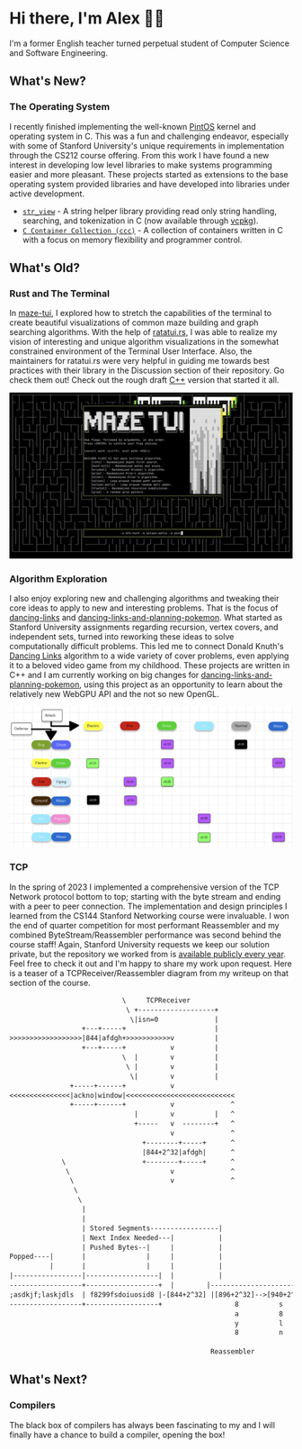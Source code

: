 # Hi there, I'm Alex 👋🏻

I'm a former English teacher turned perpetual student of Computer Science and Software Engineering.

## What's New?

### The Operating System

I recently finished implementing the well-known [PintOS](https://www.scs.stanford.edu/24wi-cs212/labs/project.html) kernel and operating system in C. This was a fun and challenging endeavor, especially with some of Stanford University's unique requirements in implementation through the CS212 course offering. From this work I have found a new interest in developing low level libraries to make systems programming easier and more pleasant. These projects started as extensions to the base operating system provided libraries and have developed into libraries under active development.

- [`str_view`](https://github.com/agl-alexglopez/str_view) - A string helper library providing read only string handling, searching, and tokenization in C (now available through [vcpkg](https://github.com/microsoft/vcpkg)).
- [`C Container Collection (ccc)`](https://github.com/agl-alexglopez/ccc) - A collection of containers written in C with a focus on memory flexibility and programmer control.

## What's Old?

### Rust and The Terminal

In [maze-tui](https://github.com/agl-alexglopez/maze-tui), I explored how to stretch the capabilities of the terminal to create beautiful visualizations of common maze building and graph searching algorithms. With the help of [ratatui.rs](https://github.com/ratatui-org), I was able to realize my vision of interesting and unique algorithm visualizations in the somewhat constrained environment of the Terminal User Interface. Also, the maintainers for ratatui.rs were very helpful in guiding me towards best practices with their library in the Discussion section of their repository. Go check them out! Check out the rough draft [C++](https://github.com/agl-alexglopez/multithreading-with-mazes) version that started it all.

![demo](/images/demo.gif)

### Algorithm Exploration

I also enjoy exploring new and challenging algorithms and tweaking their core ideas to apply to new and interesting problems. That is the focus of [dancing-links](https://github.com/agl-alexglopez/dancing-links) and [dancing-links-and-planning-pokemon](https://github.com/agl-alexglopez/dancing-links-and-planning-pokemon). What started as Stanford University assignments regarding recursion, vertex covers, and independent sets, turned into reworking these ideas to solve computationally difficult problems. This led me to connect Donald Knuth's [Dancing Links](https://en.wikipedia.org/wiki/Dancing_Links) algorithm to a wide variety of cover problems, even applying it to a beloved video game from my childhood. These projects are written in C++ and I am currently working on big changes for [dancing-links-and-planning-pokemon](https://github.com/agl-alexglopez/dancing-links-and-planning-pokemon), using this project as an opportunity to learn about the relatively new WebGPU API and the not so new OpenGL.

![defense-links](/images/defense-links.png) 

### TCP

In the spring of 2023 I implemented a comprehensive version of the TCP Network protocol bottom to top; starting with the byte stream and ending with a peer to peer connection. The implementation and design principles I learned from the CS144 Stanford Networking course were invaluable. I won the end of quarter competition for most performant Reassembler and my combined ByteStream/Reassembler performance was second behind the course staff! Again, Stanford University requests we keep our solution private, but the repository we worked from is [available publicly every year](https://github.com/CS144). Feel free to check it out and I'm happy to share my work upon request. Here is a teaser of a TCPReceiver/Reassembler diagram from my writeup on that section of the course.

```txt
                            \     TCPReceiver
                             \ +-------------------+
                              \|isn=0              |
                  +---+-----+                      |
>>>>>>>>>>>>>>>>>>|844|afdgh+>>>>>>>>>>>v          |
                  +---+-----+           v          |
                            \  |        v          |
                             \ |        v          |
                              \|        v          |
               +-----+------+           v
<<<<<<<<<<<<<<<|ackno|window|<<<<<<<<<<<<<<<<<<<<<<<<<<<
               +-----+------+           v              ^
                               |        v          |   ^
                               +-----   v  --------+   ^
                                        v              ^
                                 +--------+-----+      ^
                                 |844+2^32|afdgh|      ^
             \                   +--------+-----+      ^                       /
              \                         v              ^                      /
               \                        v              ^                     /
                \                                                           /
                 \                                                         /
                  |                                                       |-First Unacceptable Index-1000
                  |                                                       |
                  | Stored Segments-----------------|                     |
                  | Next Index Needed---|           |                     |
                  | Pushed Bytes--|     |           |                     |
Popped----|       |               |     |           |                     |
          |       |               |     |           |                     |
|-----------------|------------------|  |           |                     |
------------------+------------------+  |        |------------------------|
;asdkjf;laskjdls  | f8299fsdoiuosid8 |-[844+2^32] |[896+2^32]-->[940+2^32]|
------------------+------------------+                  8          s
                                                        a          8
                                                        y          l
                                                        8          n

                                                  Reassembler
```

## What's Next?

### Compilers

The black box of compilers has always been fascinating to my and I will finally have a chance to build a compiler, opening the box!
